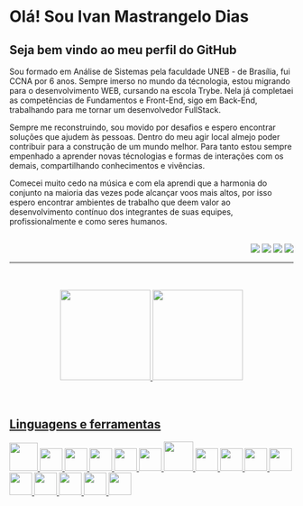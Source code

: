 # Olá! Sou Ivan Mastrangelo Dias
## Seja bem vindo ao meu perfil do GitHub

Sou formado em Análise de Sistemas pela faculdade UNEB - de Brasília, fui CCNA por 6 anos. Sempre imerso no mundo da técnologia, estou migrando para o desenvolvimento WEB, cursando na escola Trybe. Nela já completaei as competências de Fundamentos e Front-End, sigo em Back-End, trabalhando para me tornar um desenvolvedor FullStack.

Sempre me reconstruindo, sou movido por desafios e espero encontrar soluções que ajudem às pessoas. Dentro do meu agir local almejo poder contribuir para a construção de um mundo melhor. Para tanto estou sempre empenhado a aprender novas técnologias e formas de interações com os demais, compartilhando conhecimentos e vivências.

Comecei muito cedo na música e com ela aprendi que a harmonia do conjunto na maioria das vezes pode alcançar voos mais altos, por isso espero encontrar ambientes de trabalho que deem valor ao desenvolvimento contínuo dos integrantes de suas equipes, profissionalmente e como seres humanos. 
<br/>
<br/>
<div align=right>
<a href="https://www.linkedin.com/in/ivan-mastrangelo-dias/" target="_blank"><img src="https://img.shields.io/badge/-LinkedIn-%230077B5?style=for-the-badge&logo=linkedin&logoColor=white" target="_blank"></a> 
<a href="https://instagram.com/masttrangelodias" target="_blank"><img src="https://img.shields.io/badge/-Instagram-%23E4405F?style=for-the-badge&logo=instagram&logoColor=white" target="_blank"></a>
<a href="https://twitter.com/MastrangeloDias" target="_blank"><img src="https://img.shields.io/badge/twitter-%231DA1F2.svg?&style=for-the-badge&logo=twitter&logoColor=white" target="_blank"></a>
<a href = "mailto:contato@masttrangello"><img src="https://img.shields.io/badge/Gmail-D14836?style=for-the-badge&logo=gmail&logoColor=white" target="_blank"></a>
</div>  

---
<br/>
<br/>
<div align=center>  
  
<a href="https://github.com/Ivan-Mastrangelo">
<img height="160em" src="https://github-readme-stats.vercel.app/api?username=Ivan-Mastrangelo&show_icons=true&theme=tokyonight&include_all_commits=true&count_private=true"/>
<img height="160em" src="https://github-readme-stats.vercel.app/api/top-langs/?username=Ivan-Mastrangelo&layout=compact&langs_count=7&theme=tokyonight"/>
</div>  
<br/>
<br/>  
  
## Linguagens e ferramentas  

<img src="https://cdn.jsdelivr.net/gh/devicons/devicon/icons/git/git-original-wordmark.svg" width=50px /> <img src="https://cdn.jsdelivr.net/gh/devicons/devicon/icons/html5/html5-original.svg" width=40px /> <img src="https://cdn.jsdelivr.net/gh/devicons/devicon/icons/css3/css3-original.svg" width=40px />  <img src="https://cdn.jsdelivr.net/gh/devicons/devicon/icons/javascript/javascript-original.svg" width=40px /> <img src="https://cdn.jsdelivr.net/gh/devicons/devicon/icons/react/react-original.svg" width=40px /> <img src="https://cdn.jsdelivr.net/gh/devicons/devicon/icons/redux/redux-original.svg" width=40px /> <img src="https://cdn.jsdelivr.net/gh/devicons/devicon/icons/docker/docker-original.svg" width=52px /> <img src="https://cdn.jsdelivr.net/gh/devicons/devicon/icons/mysql/mysql-original.svg" width=40px /> <img src="https://cdn.jsdelivr.net/gh/devicons/devicon/icons/nodejs/nodejs-original.svg" width=40px /> <img src="https://cdn.jsdelivr.net/gh/devicons/devicon/icons/jest/jest-plain.svg" width=40px /> <img src="https://cdn.jsdelivr.net/gh/devicons/devicon/icons/mocha/mocha-plain.svg" width=40px /> <img src="https://cdn.jsdelivr.net/gh/devicons/devicon/icons/sequelize/sequelize-original.svg" width=40px /> <img src="https://cdn.jsdelivr.net/gh/devicons/devicon/icons/npm/npm-original-wordmark.svg" width=40px /> <img src="https://cdn.jsdelivr.net/gh/devicons/devicon/icons/express/express-original.svg" width=40px /> <img src="https://cdn.jsdelivr.net/gh/devicons/devicon/icons/ubuntu/ubuntu-plain.svg" width=40px /> <img src="https://cdn.jsdelivr.net/gh/devicons/devicon/icons/vscode/vscode-original.svg" width=40px />
          
          
          
          
          
          







